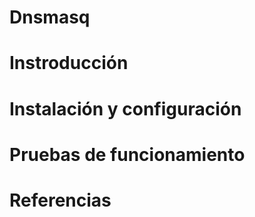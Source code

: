 # Dnsmasq

# Instroducción

# Instalación y configuración

# Pruebas de funcionamiento

# Referencias
